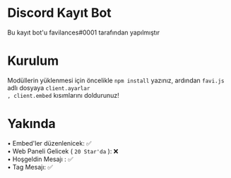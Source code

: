 # Discord Kayıt Bot

Bu kayıt bot'u favilances#0001 tarafından yapılmıştır

# Kurulum

Modüllerin yüklenmesi için öncelikle <code>npm install</code> yazınız,
ardından <code>favi.js</code> adlı dosyaya <code>client.ayarlar , client.embed</code> kısımlarını doldurunuz!

# Yakında

• Embed'ler düzenlenicek: ✅<br>
• Web Paneli Gelicek ( `20 Star'da` ): ❌<br>
• Hoşgeldin Mesajı : ✅<br>
• Tag Mesajı: ✅<br>


